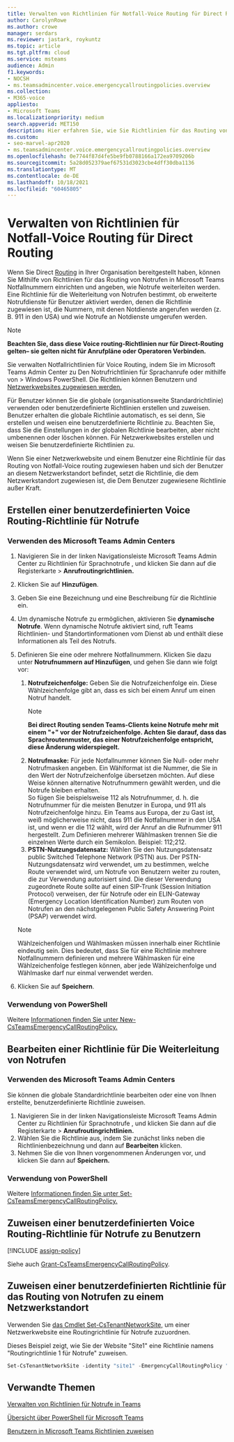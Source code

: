 ```yaml
---
title: Verwalten von Richtlinien für Notfall-Voice Routing für Direct Routing
author: CarolynRowe
ms.author: crowe
manager: serdars
ms.reviewer: jastark, roykuntz
ms.topic: article
ms.tgt.pltfrm: cloud
ms.service: msteams
audience: Admin
f1.keywords:
- NOCSH
- ms.teamsadmincenter.voice.emergencycallroutingpolicies.overview
ms.collection:
- M365-voice
appliesto:
- Microsoft Teams
ms.localizationpriority: medium
search.appverid: MET150
description: Hier erfahren Sie, wie Sie Richtlinien für das Routing von Notrufen in Microsoft Teams verwenden und verwalten, um Notrufnummern zu erstellen und anzugeben, wie Notrufe weiterleiten werden.
ms.custom:
- seo-marvel-apr2020
- ms.teamsadmincenter.voice.emergencycallroutingpolicies.overview
ms.openlocfilehash: 0e7744f87d4fe5be9fb0788166a172ea9709206b
ms.sourcegitcommit: 5a28d052379aef67531d3023cbe4dff30dba1136
ms.translationtype: MT
ms.contentlocale: de-DE
ms.lasthandoff: 10/18/2021
ms.locfileid: "60465805"
---
```

# <a name="manage-emergency-voice-routing-policies-for-direct-routing"></a>Verwalten von Richtlinien für Notfall-Voice Routing für Direct Routing

Wenn Sie Direct [Routing](direct-routing-landing-page.md) in Ihrer Organisation bereitgestellt haben, können Sie Mithilfe von Richtlinien für das Routing von Notrufen in Microsoft Teams Notfallnummern einrichten und angeben, wie Notrufe weiterleiten werden. Eine Richtlinie für die Weiterleitung von Notrufen bestimmt, ob erweiterte Notrufdienste für Benutzer aktiviert werden, denen die Richtlinie zugewiesen ist, die Nummern, mit denen Notdienste angerufen werden (z. B. 911 in den USA) und wie Notrufe an Notdienste umgerufen werden. 

> [!Note]
> **Beachten Sie, dass diese Voice routing-Richtlinien nur für Direct-Routing gelten– sie gelten nicht für Anrufpläne oder Operatoren Verbinden.**

Sie verwalten Notfallrichtlinien für Voice Routing, indem Sie im Microsoft Teams Admin Center zu Den Notrufrichtlinien für Sprachanrufe oder mithilfe von  >   Windows PowerShell. Die Richtlinien können Benutzern und [Netzwerkwebsites zugewiesen werden.](cloud-voice-network-settings.md)

Für Benutzer können Sie die globale (organisationsweite Standardrichtlinie) verwenden oder benutzerdefinierte Richtlinien erstellen und zuweisen. Benutzer erhalten die globale Richtlinie automatisch, es sei denn, Sie erstellen und weisen eine benutzerdefinierte Richtlinie zu. Beachten Sie, dass Sie die Einstellungen in der globalen Richtlinie bearbeiten, aber nicht umbenennen oder löschen können. Für Netzwerkwebsites erstellen und weisen Sie benutzerdefinierte Richtlinien zu.

Wenn Sie einer Netzwerkwebsite und einem Benutzer eine Richtlinie für das Routing von Notfall-Voice routing zugewiesen haben und sich der Benutzer an diesem Netzwerkstandort befindet, setzt die Richtlinie, die dem Netzwerkstandort zugewiesen ist, die Dem Benutzer zugewiesene Richtlinie außer Kraft.

## <a name="create-a-custom-emergency-voice-routing-policy"></a>Erstellen einer benutzerdefinierten Voice Routing-Richtlinie für Notrufe

### <a name="using-the-microsoft-teams-admin-center"></a>Verwenden des Microsoft Teams Admin Centers

1. Navigieren Sie in der linken Navigationsleiste Microsoft Teams Admin Center zu Richtlinien für Sprachnotrufe , und klicken Sie dann auf die Registerkarte  >   **Anrufroutingrichtlinien.**
2. Klicken Sie auf **Hinzufügen**.
3. Geben Sie eine Bezeichnung und eine Beschreibung für die Richtlinie ein.
4. Um dynamische Notrufe zu ermöglichen, aktivieren Sie **dynamische Notrufe**. Wenn dynamische Notrufe aktiviert sind, ruft Teams Richtlinien- und Standortinformationen vom Dienst ab und enthält diese Informationen als Teil des Notrufs.
5. Definieren Sie eine oder mehrere Notfallnummern. Klicken Sie dazu unter **Notrufnummern** **auf Hinzufügen**, und gehen Sie dann wie folgt vor:
    1. **Notrufzeichenfolge:** Geben Sie die Notrufzeichenfolge ein. Diese Wählzeichenfolge gibt an, dass es sich bei einem Anruf um einen Notruf handelt.
        > [!NOTE]
        > **Bei direct Routing senden Teams-Clients keine Notrufe mehr mit einem "+" vor der Notrufzeichenfolge. Achten Sie darauf, dass das Sprachroutenmuster, das einer Notrufzeichenfolge entspricht, diese Änderung widerspiegelt.**
    2. **Notrufmaske:** Für jede Notfallnummer können Sie Null- oder mehr Notrufmasken angeben. Ein Wählformat ist die Nummer, die Sie in den Wert der Notrufzeichenfolge übersetzen möchten. Auf diese Weise können alternative Notrufnummern gewählt werden, und die Notrufe bleiben erhalten. <br>So fügen Sie beispielsweise 112 als Notrufnummer, d. h. die Notrufnummer für die meisten Benutzer in Europa, und 911 als Notrufzeichenfolge hinzu. Ein Teams aus Europa, der zu Gast ist, weiß möglicherweise nicht, dass 911 die Notfallnummer in den USA ist, und wenn er die 112 wählt, wird der Anruf an die Rufnummer 911 hergestellt. Zum Definieren mehrerer Wählmasken trennen Sie die einzelnen Werte durch ein Semikolon. Beispiel: 112;212.
    3. **PSTN-Nutzungsdatensatz:** Wählen Sie den Nutzungsdatensatz public Switched Telephone Network (PSTN) aus. Der PSTN-Nutzungsdatensatz wird verwendet, um zu bestimmen, welche Route verwendet wird, um Notrufe von Benutzern weiter zu routen, die zur Verwendung autorisiert sind. Die dieser Verwendung zugeordnete Route sollte auf einen SIP-Trunk (Session Initiation Protocol) verweisen, der für Notrufe oder ein ELIN-Gateway (Emergency Location Identification Number) zum Routen von Notrufen an den nächstgelegenen Public Safety Answering Point (PSAP) verwendet wird.

    > [!NOTE]
    > Wählzeichenfolgen und Wählmasken müssen innerhalb einer Richtlinie eindeutig sein. Dies bedeutet, dass Sie für eine Richtlinie mehrere Notfallnummern definieren und mehrere Wählmasken für eine Wählzeichenfolge festlegen können, aber jede Wählzeichenfolge und Wählmaske darf nur einmal verwendet werden.

6. Klicken Sie auf **Speichern**.

### <a name="using-powershell"></a>Verwendung von PowerShell

Weitere [Informationen finden Sie unter New-CsTeamsEmergencyCallRoutingPolicy.](/powershell/module/skype/new-csteamsemergencycallroutingpolicy)

## <a name="edit-an-emergency-voice-routing-policy"></a>Bearbeiten einer Richtlinie für Die Weiterleitung von Notrufen

### <a name="using-the-microsoft-teams-admin-center"></a>Verwenden des Microsoft Teams Admin Centers

Sie können die globale Standardrichtlinie bearbeiten oder eine von Ihnen erstellte, benutzerdefinierte Richtlinie zuweisen.

1. Navigieren Sie in der linken Navigationsleiste Microsoft Teams Admin Center zu Richtlinien für Sprachnotrufe , und klicken Sie dann auf die Registerkarte  >   **Anrufroutingrichtlinien.**
2. Wählen Sie die Richtlinie aus, indem Sie zunächst links neben die Richtlinienbezeichnung und dann auf **Bearbeiten** klicken.
3. Nehmen Sie die von Ihnen vorgenommenen Änderungen vor, und klicken Sie dann auf **Speichern.**

### <a name="using-powershell"></a>Verwendung von PowerShell

Weitere [Informationen finden Sie unter Set-CsTeamsEmergencyCallRoutingPolicy.](/powershell/module/skype/set-csteamsemergencycallroutingpolicy)

## <a name="assign-a-custom-emergency-voice-routing-policy-to-users"></a>Zuweisen einer benutzerdefinierten Voice Routing-Richtlinie für Notrufe zu Benutzern

[!INCLUDE [assign-policy](includes/assign-policy.md)]

Siehe auch [Grant-CsTeamsEmergencyCallRoutingPolicy](/powershell/module/skype/grant-csteamsemergencycallroutingpolicy).

## <a name="assign-a-custom-emergency-voice-routing-policy-to-a-network-site"></a>Zuweisen einer benutzerdefinierten Richtlinie für das Routing von Notrufen zu einem Netzwerkstandort

Verwenden Sie [das Cmdlet Set-CsTenantNetworkSite,](/powershell/module/skype/set-cstenantnetworksite) um einer Netzwerkwebsite eine Routingrichtlinie für Notrufe zuzuordnen.

Dieses Beispiel zeigt, wie Sie der Website "Site1" eine Richtlinie namens "Routingrichtlinie 1 für Notrufe" zuweisen.

```PowerShell
Set-CsTenantNetworkSite -identity "site1" -EmergencyCallRoutingPolicy "Emergency Call Routing Policy 1"
```

## <a name="related-topics"></a>Verwandte Themen

[Verwalten von Richtlinien für Notrufe in Teams](manage-emergency-calling-policies.md)

[Übersicht über PowerShell für Microsoft Teams](teams-powershell-overview.md)

[Benutzern in Microsoft Teams Richtlinien zuweisen](assign-policies.md)